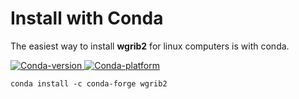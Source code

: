# Install with Conda

The easiest way to install **wgrib2** for linux computers is with conda.

[![Conda-version](https://img.shields.io/conda/v/conda-forge/wgrib2)
![Conda-platform](https://img.shields.io/conda/pn/conda-forge/wgrib2)](https://anaconda.org/conda-forge/wgrib2)

```
conda install -c conda-forge wgrib2
```
